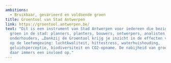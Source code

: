 ```yaml
---
ambitions:
  - Bruikbaar, gevarieerd en voldoende groen
title: Groentool van Stad Antwerpen
link: https://groentool.antwerpen.be/
text: "Dit is een instrument van Stad Antwerpen voor iedereen die bezig is met
  groen in de stad: planners, planters, bouwers, ontwerpers, analisten,
  onderhouders, …Dankzij de Groentool krijg je inzicht in de effecten van groen
  op de leefomgeving: luchtkwaliteit, hittestress, waterhuishouding,
  geluidsperceptie, biodiversiteit en CO2-opname. De nabijheid van groen heeft
  daar immers een invloed op."
---
```


